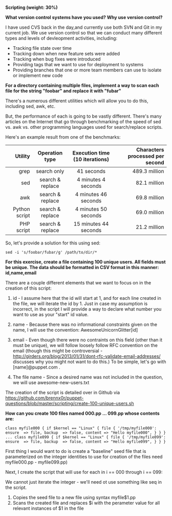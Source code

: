 **Scripting (weight: 30%)**

**What version control systems have you used?  Why use version control?**

I have used CVS back in the day,and currently use both SVN and Git in my current job.  We use version control so that we can conduct many different types and levels of devleopment activities, including:

- Tracking file state over time 
- Tracking down when new feature sets were added
- Tracking when bug fixes were introduced
- Providing tags that we want to use for deployment to systems
- Providing branches that one or more team members can use to isolate or implement new code



**For a directory containing multiple files, implement a way to scan each file for the string "foobar" and replace it with "fubar"**

There's a numerous different utilities which will allow you to do this, including sed, awk, etc.

But, the performance of each is going to be vastly different.  There's many articles on the Internet that go through benchmarking of the speed of sed vs. awk vs. other programming languages used for search/replace scripts.

Here's an example result from one of the benchmarks:


| Utility        | Operation type    | Execution time (10 iterations)    | Characters processed per second |
| --------------:|:-----------------:|:---------------------------------:| -------------------------------:| 
| grep           |  search only      | 41 seconds                        | 489.3 million                   |
| sed            |  search & replace | 4 minutes 4 seconds               | 82.1 million                    |
| awk            | search & replace  | 4 minutes 46 seconds              | 69.8 million                    |
| Python script  |  search & replace | 4 minutes 50 seconds              | 69.0 million                    |
| PHP script     | search & replace  | 15 minutes 44 seconds             | 21.2 million                    |


So, let's provide a solution for this using sed:

`sed -i 's/foobar/fubar/g' /path/to/dir/*`


**For this exercise, create a file containing 100 unique users. All fields must be unique. The data should be formatted in CSV format in this manner:  id,name,email**

There are a couple different elements that we want to focus on in the creation of this script:

1. id - I assume here that the id will start at 1, and for each line created in the file, we will iterate the id by 1.  Just in case my assumption is incorrect, in the script I will provide a way to declare what number you want to use as your "start" id value.

2.  name - Because there was no informational constraints given on the name, I will use the convention: AwesomeUnicornGlitter[id]

3.  email - Even though there were no contraints on this field (other than it must be unique), we will follow loosely follow RFC convention on the email (though this might be controversial - http://girders.org/blog/2013/01/31/dont-rfc-validate-email-addresses/ discusses why you might not want to do this.)
To be simple, let's go with [name]@puppet.com .

4.  The file name - Since a desired name was not included in the question, we will use awesome-new-users.txt

The creation of the script is detailed over in Github via https://github.com/brennx0r/puppet-questions/blob/master/scripting/create-100-unique-users.sh


**How can you create 100 files named 000.pp ... 099.pp whose contents are:**

`class myfile000 {
    if $kernel == "Linux" {
      file { '/tmp/myfile000':
        ensure  => file,
        backup  => false,
        content => "Hello myfile000",
      }
    }
 }
...
class myfile099 {
    if $kernel == "Linux" {
      file { '/tmp/myfile099':
        ensure  => file,
        backup  => false,
        content => "Hello myfile099",
      }
    }
 }`



First thing I would want to do is create a "baseline" seed file that is parameterized on the integer identities to use for creation of the files need myfile000.pp - myfile099.pp)

Next, I create the script that will use for each in i == 000 through i == 099:

We cannot just iterate the integer - we'll need ot use something like seq in the script.

1. Copies the seed file to a new file using syntax myfile$1.pp
2. Scans the created file and replaces $i with the perameter value for all relevant instances of $1 in the file




